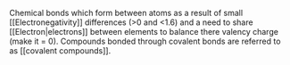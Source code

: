 Chemical bonds which form between atoms as a result of small [[Electronegativity]] differences (>0 and <1.6) and a need to share [[Electron|electrons]] between elements to balance there valency charge (make it = 0). Compounds bonded through covalent bonds are referred to as [[covalent compounds]]. 